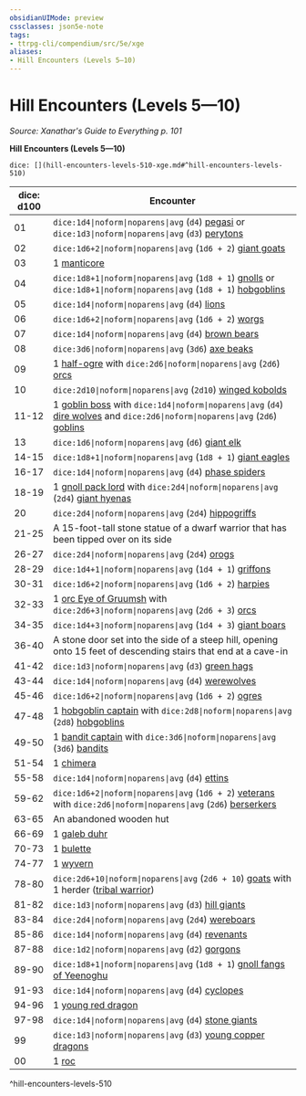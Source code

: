 ```yaml
---
obsidianUIMode: preview
cssclasses: json5e-note
tags:
- ttrpg-cli/compendium/src/5e/xge
aliases:
- Hill Encounters (Levels 5—10)
---
```

# Hill Encounters (Levels 5—10)
*Source: Xanathar's Guide to Everything p. 101* 

**Hill Encounters (Levels 5—10)**

`dice: [](hill-encounters-levels-510-xge.md#^hill-encounters-levels-510)`

| dice: d100 | Encounter |
|------------|-----------|
| 01 | `dice:1d4\|noform\|noparens\|avg` (`d4`) [pegasi](/3-Mechanics/CLI/Compendium/bestiary/celestial/pegasus.md) or `dice:1d3\|noform\|noparens\|avg` (`d3`) [perytons](/3-Mechanics/CLI/Compendium/bestiary/monstrosity/peryton.md) |
| 02 | `dice:1d6+2\|noform\|noparens\|avg` (`1d6 + 2`) [giant goats](/3-Mechanics/CLI/Compendium/bestiary/beast/giant-goat.md) |
| 03 | 1 [manticore](/3-Mechanics/CLI/Compendium/bestiary/monstrosity/manticore.md) |
| 04 | `dice:1d8+1\|noform\|noparens\|avg` (`1d8 + 1`) [gnolls](/3-Mechanics/CLI/Compendium/bestiary/humanoid/gnoll.md) or `dice:1d8+1\|noform\|noparens\|avg` (`1d8 + 1`) [hobgoblins](/3-Mechanics/CLI/Compendium/bestiary/humanoid/hobgoblin.md) |
| 05 | `dice:1d4\|noform\|noparens\|avg` (`d4`) [lions](/3-Mechanics/CLI/Compendium/bestiary/beast/lion.md) |
| 06 | `dice:1d6+2\|noform\|noparens\|avg` (`1d6 + 2`) [worgs](/3-Mechanics/CLI/Compendium/bestiary/monstrosity/worg.md) |
| 07 | `dice:1d4\|noform\|noparens\|avg` (`d4`) [brown bears](/3-Mechanics/CLI/Compendium/bestiary/beast/brown-bear.md) |
| 08 | `dice:3d6\|noform\|noparens\|avg` (`3d6`) [axe beaks](/3-Mechanics/CLI/Compendium/bestiary/beast/axe-beak.md) |
| 09 | 1 [half-ogre](/3-Mechanics/CLI/Compendium/bestiary/giant/half-ogre-ogrillon.md) with `dice:2d6\|noform\|noparens\|avg` (`2d6`) [orcs](/3-Mechanics/CLI/Compendium/bestiary/humanoid/orc.md) |
| 10 | `dice:2d10\|noform\|noparens\|avg` (`2d10`) [winged kobolds](/3-Mechanics/CLI/Compendium/bestiary/humanoid/winged-kobold.md) |
| 11-12 | 1 [goblin boss](/3-Mechanics/CLI/Compendium/bestiary/humanoid/goblin-boss.md) with `dice:1d4\|noform\|noparens\|avg` (`d4`) [dire wolves](/3-Mechanics/CLI/Compendium/bestiary/beast/dire-wolf.md) and `dice:2d6\|noform\|noparens\|avg` (`2d6`) [goblins](/3-Mechanics/CLI/Compendium/bestiary/humanoid/goblin.md) |
| 13 | `dice:1d6\|noform\|noparens\|avg` (`d6`) [giant elk](/3-Mechanics/CLI/Compendium/bestiary/beast/giant-elk.md) |
| 14-15 | `dice:1d8+1\|noform\|noparens\|avg` (`1d8 + 1`) [giant eagles](/3-Mechanics/CLI/Compendium/bestiary/beast/giant-eagle.md) |
| 16-17 | `dice:1d4\|noform\|noparens\|avg` (`d4`) [phase spiders](/3-Mechanics/CLI/Compendium/bestiary/monstrosity/phase-spider.md) |
| 18-19 | 1 [gnoll pack lord](/3-Mechanics/CLI/Compendium/bestiary/humanoid/gnoll-pack-lord.md) with `dice:2d4\|noform\|noparens\|avg` (`2d4`) [giant hyenas](/3-Mechanics/CLI/Compendium/bestiary/beast/giant-hyena.md) |
| 20 | `dice:2d4\|noform\|noparens\|avg` (`2d4`) [hippogriffs](/3-Mechanics/CLI/Compendium/bestiary/monstrosity/hippogriff.md) |
| 21-25 | A 15-foot-tall stone statue of a dwarf warrior that has been tipped over on its side |
| 26-27 | `dice:2d4\|noform\|noparens\|avg` (`2d4`) [orogs](/3-Mechanics/CLI/Compendium/bestiary/humanoid/orog.md) |
| 28-29 | `dice:1d4+1\|noform\|noparens\|avg` (`1d4 + 1`) [griffons](/3-Mechanics/CLI/Compendium/bestiary/monstrosity/griffon.md) |
| 30-31 | `dice:1d6+2\|noform\|noparens\|avg` (`1d6 + 2`) [harpies](/3-Mechanics/CLI/Compendium/bestiary/monstrosity/harpy.md) |
| 32-33 | 1 [orc Eye of Gruumsh](/3-Mechanics/CLI/Compendium/bestiary/humanoid/orc-eye-of-gruumsh.md) with `dice:2d6+3\|noform\|noparens\|avg` (`2d6 + 3`) [orcs](/3-Mechanics/CLI/Compendium/bestiary/humanoid/orc.md) |
| 34-35 | `dice:1d4+3\|noform\|noparens\|avg` (`1d4 + 3`) [giant boars](/3-Mechanics/CLI/Compendium/bestiary/beast/giant-boar.md) |
| 36-40 | A stone door set into the side of a steep hill, opening onto 15 feet of descending stairs that end at a cave-in |
| 41-42 | `dice:1d3\|noform\|noparens\|avg` (`d3`) [green hags](/3-Mechanics/CLI/Compendium/bestiary/fey/green-hag.md) |
| 43-44 | `dice:1d4\|noform\|noparens\|avg` (`d4`) [werewolves](/3-Mechanics/CLI/Compendium/bestiary/humanoid/werewolf.md) |
| 45-46 | `dice:1d6+2\|noform\|noparens\|avg` (`1d6 + 2`) [ogres](/3-Mechanics/CLI/Compendium/bestiary/giant/ogre.md) |
| 47-48 | 1 [hobgoblin captain](/3-Mechanics/CLI/Compendium/bestiary/humanoid/hobgoblin-captain.md) with `dice:2d8\|noform\|noparens\|avg` (`2d8`) [hobgoblins](/3-Mechanics/CLI/Compendium/bestiary/humanoid/hobgoblin.md) |
| 49-50 | 1 [bandit captain](/3-Mechanics/CLI/Compendium/bestiary/humanoid/bandit-captain.md) with `dice:3d6\|noform\|noparens\|avg` (`3d6`) [bandits](/3-Mechanics/CLI/Compendium/bestiary/humanoid/bandit.md) |
| 51-54 | 1 [chimera](/3-Mechanics/CLI/Compendium/bestiary/monstrosity/chimera.md) |
| 55-58 | `dice:1d4\|noform\|noparens\|avg` (`d4`) [ettins](/3-Mechanics/CLI/Compendium/bestiary/giant/ettin.md) |
| 59-62 | `dice:1d6+2\|noform\|noparens\|avg` (`1d6 + 2`) [veterans](/3-Mechanics/CLI/Compendium/bestiary/humanoid/veteran.md) with `dice:2d6\|noform\|noparens\|avg` (`2d6`) [berserkers](/3-Mechanics/CLI/Compendium/bestiary/humanoid/berserker.md) |
| 63-65 | An abandoned wooden hut |
| 66-69 | 1 [galeb duhr](/3-Mechanics/CLI/Compendium/bestiary/elemental/galeb-duhr.md) |
| 70-73 | 1 [bulette](/3-Mechanics/CLI/Compendium/bestiary/monstrosity/bulette.md) |
| 74-77 | 1 [wyvern](/3-Mechanics/CLI/Compendium/bestiary/dragon/wyvern.md) |
| 78-80 | `dice:2d6+10\|noform\|noparens\|avg` (`2d6 + 10`) [goats](/3-Mechanics/CLI/Compendium/bestiary/beast/goat.md) with 1 herder ([tribal warrior](/3-Mechanics/CLI/Compendium/bestiary/humanoid/tribal-warrior.md)) |
| 81-82 | `dice:1d3\|noform\|noparens\|avg` (`d3`) [hill giants](/3-Mechanics/CLI/Compendium/bestiary/giant/hill-giant.md) |
| 83-84 | `dice:2d4\|noform\|noparens\|avg` (`2d4`) [wereboars](/3-Mechanics/CLI/Compendium/bestiary/humanoid/wereboar.md) |
| 85-86 | `dice:1d4\|noform\|noparens\|avg` (`d4`) [revenants](/3-Mechanics/CLI/Compendium/bestiary/undead/revenant.md) |
| 87-88 | `dice:1d2\|noform\|noparens\|avg` (`d2`) [gorgons](/3-Mechanics/CLI/Compendium/bestiary/monstrosity/gorgon.md) |
| 89-90 | `dice:1d8+1\|noform\|noparens\|avg` (`1d8 + 1`) [gnoll fangs of Yeenoghu](/3-Mechanics/CLI/Compendium/bestiary/fiend/gnoll-fang-of-yeenoghu.md) |
| 91-93 | `dice:1d4\|noform\|noparens\|avg` (`d4`) [cyclopes](/3-Mechanics/CLI/Compendium/bestiary/giant/cyclops.md) |
| 94-96 | 1 [young red dragon](/3-Mechanics/CLI/Compendium/bestiary/dragon/young-red-dragon.md) |
| 97-98 | `dice:1d4\|noform\|noparens\|avg` (`d4`) [stone giants](/3-Mechanics/CLI/Compendium/bestiary/giant/stone-giant.md) |
| 99 | `dice:1d3\|noform\|noparens\|avg` (`d3`) [young copper dragons](/3-Mechanics/CLI/Compendium/bestiary/dragon/young-copper-dragon.md) |
| 00 | 1 [roc](/3-Mechanics/CLI/Compendium/bestiary/monstrosity/roc.md) |
^hill-encounters-levels-510